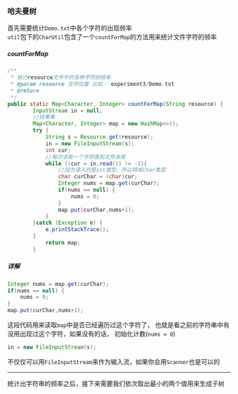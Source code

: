 ### 哈夫曼树  

首先需要统计`Demo.txt`中各个字符的出现频率  
`util`包下的`CharUtil`包含了一个`countForMap`的方法用来统计文件字符的频率  

##### countForMap

```java
/**
 * 统计resource文件中的各种字符的频率
 * @param resource 文件位置 比如： experiment3/Demo.txt
 * @return
 */
public static Map<Character, Integer> countForMap(String resource) {
        InputStream in = null;
        //结果集
        Map<Character, Integer> map = new HashMap<>();
        try {
            String s = Resource.get(resource);
            in = new FileInputStream(s);
            int cur;
            //每次读取一个字符直到文件末尾
            while ((cur = in.read()) != -1){
                //因为读入的是int类型，所以转成char类型
                char curChar = (char)cur;
                Integer nums = map.get(curChar);
                if(nums == null) {
                    nums = 0;
                }
                map.put(curChar,nums+1);
            }
        }catch (Exception e) {
            e.printStackTrace();
        }
            return map;
        }
```

##### 详解  
```java
Integer nums = map.get(curChar);
if(nums == null) {
    nums = 0;
}
map.put(curChar,nums+1);
```
这段代码用来读取`map`中是否已经遍历过这个字符了，
也就是看之前的字符串中有没用出现过这个字符，如果没有的话，
初始化计数(`nums = 0`)  

```java
in = new FileInputStream(s);
```
不仅仅可以用`FileInputStream`来作为输入流，如果你会用`Scanner`也是可以的  

------------------ 

统计出字符串的频率之后，接下来需要我们依次取出最小的两个值用来生成子树  
